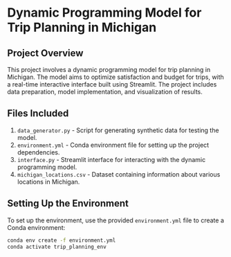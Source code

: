 # Dynamic Programming Model for Trip Planning in Michigan

## Project Overview
This project involves a dynamic programming model for trip planning in Michigan. The model aims to optimize satisfaction and budget for trips, with a real-time interactive interface built using Streamlit. The project includes data preparation, model implementation, and visualization of results.

## Files Included
1. `data_generator.py` - Script for generating synthetic data for testing the model.
2. `environment.yml` - Conda environment file for setting up the project dependencies.
4. `interface.py` - Streamlit interface for interacting with the dynamic programming model.
5. `michigan_locations.csv` - Dataset containing information about various locations in Michigan.

## Setting Up the Environment
To set up the environment, use the provided `environment.yml` file to create a Conda environment:

```bash
conda env create -f environment.yml
conda activate trip_planning_env
